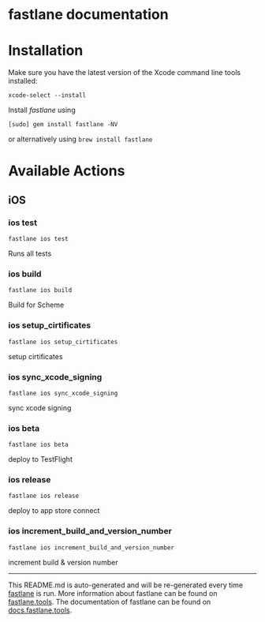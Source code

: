 fastlane documentation
================
# Installation

Make sure you have the latest version of the Xcode command line tools installed:

```
xcode-select --install
```

Install _fastlane_ using
```
[sudo] gem install fastlane -NV
```
or alternatively using `brew install fastlane`

# Available Actions
## iOS
### ios test
```
fastlane ios test
```
Runs all tests
### ios build
```
fastlane ios build
```
Build for Scheme
### ios setup_cirtificates
```
fastlane ios setup_cirtificates
```
setup cirtificates
### ios sync_xcode_signing
```
fastlane ios sync_xcode_signing
```
sync xcode signing
### ios beta
```
fastlane ios beta
```
deploy to TestFlight
### ios release
```
fastlane ios release
```
deploy to app store connect
### ios increment_build_and_version_number
```
fastlane ios increment_build_and_version_number
```
increment build & version number

----

This README.md is auto-generated and will be re-generated every time [fastlane](https://fastlane.tools) is run.
More information about fastlane can be found on [fastlane.tools](https://fastlane.tools).
The documentation of fastlane can be found on [docs.fastlane.tools](https://docs.fastlane.tools).
